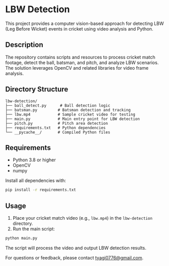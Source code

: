 # LBW Detection

This project provides a computer vision-based approach for detecting LBW (Leg Before Wicket) events in cricket using video analysis and Python.

## Description

The repository contains scripts and resources to process cricket match footage, detect the ball, batsman, and pitch, and analyze LBW scenarios. The solution leverages OpenCV and related libraries for video frame analysis.

## Directory Structure

```
lbw-detection/
├── ball_detect.py      # Ball detection logic
├── batsman.py         # Batsman detection and tracking
├── lbw.mp4            # Sample cricket video for testing
├── main.py            # Main entry point for LBW detection
├── pitch.py           # Pitch area detection
├── requirements.txt   # Python dependencies
└── __pycache__/       # Compiled Python files
```

## Requirements

- Python 3.8 or higher
- OpenCV
- numpy

Install all dependencies with:

```bash
pip install -r requirements.txt
```

## Usage

1. Place your cricket match video (e.g., `lbw.mp4`) in the `lbw-detection` directory.
2. Run the main script:

```bash
python main.py
```

The script will process the video and output LBW detection results.


For questions or feedback, please contact [tyagi0776@gmail.com](mailto:tyagi0776@gmail.com).